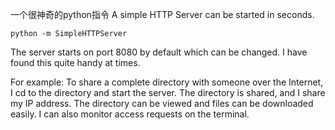 一个很神奇的python指令
A simple HTTP Server can be started in seconds.

	python -m SimpleHTTPServer

The server starts on port 8080 by default which can be changed. I have found this quite handy at times.

For example: To share a complete directory with someone over the Internet, I cd to the directory and start the server. The directory is shared, and I share my IP address. The directory can be viewed and files can be downloaded easily. I can also monitor access requests on the terminal.
